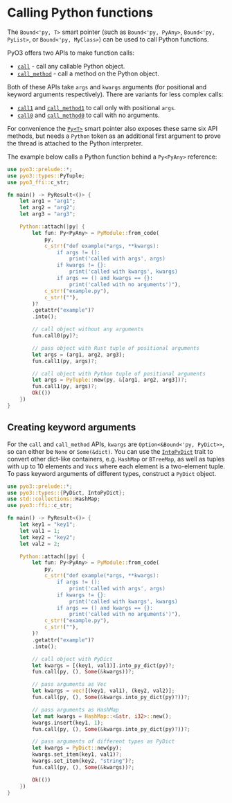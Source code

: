 # Calling Python functions

The `Bound<'py, T>` smart pointer (such as `Bound<'py, PyAny>`, `Bound<'py, PyList>`, or `Bound<'py, MyClass>`) can be used to call Python functions.

PyO3 offers two APIs to make function calls:

- [`call`]({{#PYO3_DOCS_URL}}/pyo3/types/trait.PyAnyMethods.html#tymethod.call) - call any callable Python object.
- [`call_method`]({{#PYO3_DOCS_URL}}/pyo3/types/trait.PyAnyMethods.html#tymethod.call_method) - call a method on the Python object.

Both of these APIs take `args` and `kwargs` arguments (for positional and keyword arguments respectively).
There are variants for less complex calls:

- [`call1`]({{#PYO3_DOCS_URL}}/pyo3/types/trait.PyAnyMethods.html#tymethod.call1) and [`call_method1`]({{#PYO3_DOCS_URL}}/pyo3/types/trait.PyAnyMethods.html#tymethod.call_method1) to call only with positional `args`.
- [`call0`]({{#PYO3_DOCS_URL}}/pyo3/types/trait.PyAnyMethods.html#tymethod.call0) and [`call_method0`]({{#PYO3_DOCS_URL}}/pyo3/types/trait.PyAnyMethods.html#tymethod.call_method0) to call with no arguments.

For convenience the [`Py<T>`](../types.md#pyt) smart pointer also exposes these same six API methods, but needs a `Python` token as an additional first argument to prove the thread is attached to the Python interpreter.

The example below calls a Python function behind a `Py<PyAny>` reference:

```rust
use pyo3::prelude::*;
use pyo3::types::PyTuple;
use pyo3_ffi::c_str;

fn main() -> PyResult<()> {
    let arg1 = "arg1";
    let arg2 = "arg2";
    let arg3 = "arg3";

    Python::attach(|py| {
        let fun: Py<PyAny> = PyModule::from_code(
            py,
            c_str!("def example(*args, **kwargs):
                if args != ():
                    print('called with args', args)
                if kwargs != {}:
                    print('called with kwargs', kwargs)
                if args == () and kwargs == {}:
                    print('called with no arguments')"),
            c_str!("example.py"),
            c_str!(""),
        )?
        .getattr("example")?
        .into();

        // call object without any arguments
        fun.call0(py)?;

        // pass object with Rust tuple of positional arguments
        let args = (arg1, arg2, arg3);
        fun.call1(py, args)?;

        // call object with Python tuple of positional arguments
        let args = PyTuple::new(py, &[arg1, arg2, arg3])?;
        fun.call1(py, args)?;
        Ok(())
    })
}
```

## Creating keyword arguments

For the `call` and `call_method` APIs, `kwargs` are `Option<&Bound<'py, PyDict>>`, so can either be `None` or `Some(&dict)`.
You can use the [`IntoPyDict`]({{#PYO3_DOCS_URL}}/pyo3/types/trait.IntoPyDict.html) trait to convert other dict-like containers, e.g. `HashMap` or `BTreeMap`, as well as tuples with up to 10 elements and `Vec`s where each element is a two-element tuple.
To pass keyword arguments of different types, construct a `PyDict` object.

```rust
use pyo3::prelude::*;
use pyo3::types::{PyDict, IntoPyDict};
use std::collections::HashMap;
use pyo3::ffi::c_str;

fn main() -> PyResult<()> {
    let key1 = "key1";
    let val1 = 1;
    let key2 = "key2";
    let val2 = 2;

    Python::attach(|py| {
        let fun: Py<PyAny> = PyModule::from_code(
            py,
            c_str!("def example(*args, **kwargs):
                if args != ():
                    print('called with args', args)
                if kwargs != {}:
                    print('called with kwargs', kwargs)
                if args == () and kwargs == {}:
                    print('called with no arguments')"),
            c_str!("example.py"),
            c_str!(""),
        )?
        .getattr("example")?
        .into();

        // call object with PyDict
        let kwargs = [(key1, val1)].into_py_dict(py)?;
        fun.call(py, (), Some(&kwargs))?;

        // pass arguments as Vec
        let kwargs = vec![(key1, val1), (key2, val2)];
        fun.call(py, (), Some(&kwargs.into_py_dict(py)?))?;

        // pass arguments as HashMap
        let mut kwargs = HashMap::<&str, i32>::new();
        kwargs.insert(key1, 1);
        fun.call(py, (), Some(&kwargs.into_py_dict(py)?))?;

        // pass arguments of different types as PyDict
        let kwargs = PyDict::new(py);
        kwargs.set_item(key1, val1)?;
        kwargs.set_item(key2, "string")?;
        fun.call(py, (), Some(&kwargs))?;

        Ok(())
    })
}
```
